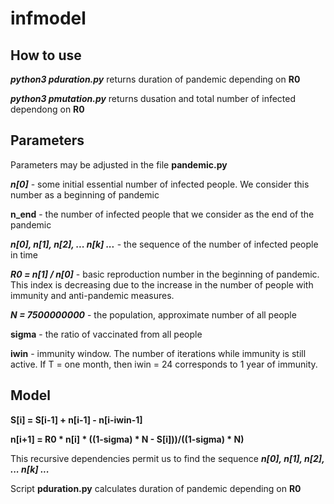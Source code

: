 # infmodel

## How to use 

___python3 pduration.py___ returns duration of pandemic depending on __R0__

___python3 pmutation.py___ returns dusation and total number of infected dependong on __R0__

## Parameters

Parameters may be adjusted in the file __pandemic.py__

___n[0]___ - some initial essential number of infected people. We consider this number as a beginning of pandemic

__n_end__ - the number of infected people that we consider as the end of the pandemic

___n[0], n[1], n[2], ... n[k] ...___ - the sequence of the number of infected people in time 

___R0 = n[1] / n[0]___ - basic reproduction number in the beginning of pandemic. This index is decreasing due to the increase in the number of people with immunity and anti-pandemic measures.

___N = 7500000000___ - the population, approximate number of all people

__sigma__ - the ratio of vaccinated from all people

  __iwin__ - immunity window. The number of iterations while immunity is still active. If T = one month, then iwin = 24 corresponds to 1 year of immunity.

## Model

__S[i] = S[i-1] + n[i-1] - n[i-iwin-1]__

__n[i+1] = R0 * n[i] * ((1-sigma) * N - S[i]))/((1-sigma) * N)__ 

This recursive dependencies permit us to find the sequence ___n[0], n[1], n[2], ... n[k] ...___

Script __pduration.py__ calculates duration of pandemic depending on __R0__


